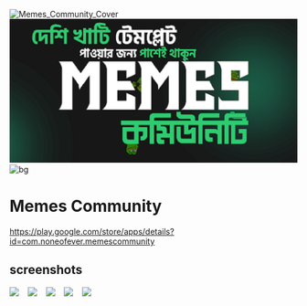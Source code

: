 ![Memes_Community_Cover](https://play-lh.googleusercontent.com/bqQq0lXfdbvuHycalp0LHFAIWrgOAfMqShmpoLv3wO7_q2HvEJjgBkj7qVgQtehghxc)
[![Memes Community](bg.png)](https://github.com/None-Of-Ever/Memes-Community) 
![bg](https://user-images.githubusercontent.com/41372859/120061694-3572e080-c080-11eb-959d-69d1e075a2da.png)


# Memes Community

https://play.google.com/store/apps/details?id=com.noneofever.memescommunity

## screenshots

<img src="https://play-lh.googleusercontent.com/dpgLPMq8p9amoWwqBEjAK6DJXmeLxWY62Et1sa6d8kzjBBQWUCF5JomdqxKi5_PQuX4I=w720-h310-rw" width="150"> &nbsp;&nbsp; <img src="https://play-lh.googleusercontent.com/N7_07KnqbKKJ_QASxPbkomRyJdgeUmrGGR_xIW1vTx4JDA3oahzZD9kSq3MUPxFXMETr=w720-h310-rw" width="150"> &nbsp;&nbsp; <img src="https://play-lh.googleusercontent.com/MJTgwNzQRHTae1y0KbhvKXi27ekBd_gi57Ghtk4Bw2jyhojYv7qws0JGMvdlMNS2ViQ=w720-h310-rw" width="150"> &nbsp;&nbsp; <img src="https://play-lh.googleusercontent.com/Qlhpjkqq4undtNOvwghmPTaFifS5CmP2TfXS6tr1y4vOfpKUnV6JLcVL0jh120aY4yg=w720-h310-rw" width="150"> &nbsp;&nbsp; <img src="https://play-lh.googleusercontent.com/9XH43TXGOlBEeWCzoJBeyTBC1kB7G2aM7dnGhY6kjxodk0wRT5uKf4Ya_GdeG1NLkQhW=w720-h310-rw" width="150">
